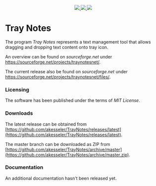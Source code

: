 <p align="center">
  <a href="https://github.com/akesseler/TrayNotes/blob/master/LICENSE.md" alt="license">
    <img src="https://img.shields.io/github/license/akesseler/TrayNotes.svg" />
  </a>
  <a href="https://github.com/akesseler/TrayNotes/releases/latest" alt="latest">
    <img src="https://img.shields.io/github/release/akesseler/TrayNotes.svg" />
  </a>
  <a href="https://github.com/akesseler/TrayNotes/archive/master.zip" alt="master">
    <img src="https://img.shields.io/github/languages/code-size/akesseler/TrayNotes.svg" />
  </a>
</p>

# Tray Notes

The program _Tray Notes_ represents a text management tool that allows dragging and 
dropping text content onto tray icon.

An overview can be found on _sourceforge.net_ under https://sourceforge.net/projects/traynotesnet/.

The current release also be found on _sourceforge.net_ under https://sourceforge.net/projects/traynotesnet/files/.

### Licensing

The software has been published under the terms of _MIT License_.

### Downloads

The latest release can be obtained from [https://github.com/akesseler/TrayNotes/releases/latest](https://github.com/akesseler/TrayNotes/releases/latest).

The master branch can be downloaded as ZIP from [https://github.com/akesseler/TrayNotes/archive/master](https://github.com/akesseler/TrayNotes/archive/master.zip).

### Documentation

An additional documentation hasn't been released yet.
